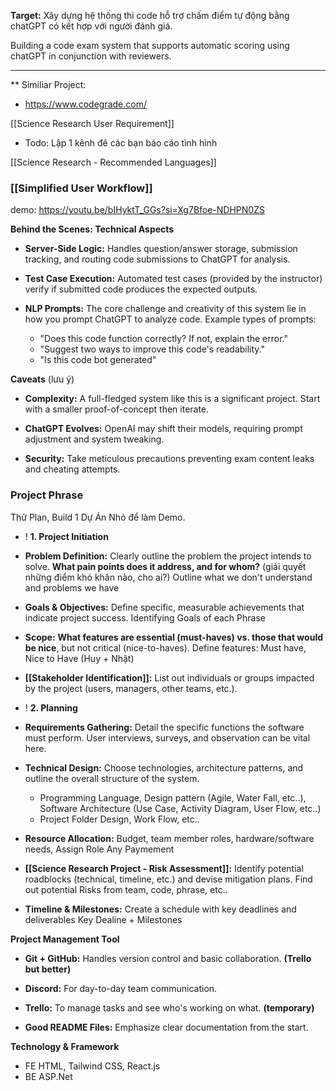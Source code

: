 **Target:** Xây dựng hệ thống thi code hỗ trợ chấm điểm tự động bằng chatGPT có kết hợp với người đánh giá.

Building a code exam system that supports automatic scoring using chatGPT in conjunction with reviewers.

---
**
Similiar Project: 
+ https://www.codegrade.com/

[[Science Research User Requirement]]
+ Todo: Lập 1 kênh đê các bạn báo cáo tình hình

[[Science Research - Recommended Languages]]

### [[Simplified User Workflow]]


demo: https://youtu.be/bIHyktT_GGs?si=Xg7Bfoe-NDHPN0ZS


**Behind the Scenes: Technical Aspects**

- **Server-Side Logic:** Handles question/answer storage, submission tracking, and routing code submissions to ChatGPT for analysis.

- **Test Case Execution:** Automated test cases (provided by the instructor) verify if submitted code produces the expected outputs.

- **NLP Prompts:** The core challenge and creativity of this system lie in how you prompt ChatGPT to analyze code. Example types of prompts:
	
    - "Does this code function correctly? If not, explain the error."
    - "Suggest two ways to improve this code's readability."
    - "Is this code bot generated"


**Caveats** (lưu ý)

- **Complexity:** A full-fledged system like this is a significant project. Start with a smaller proof-of-concept then iterate.

- **ChatGPT Evolves:** OpenAI may shift their models, requiring prompt adjustment and system tweaking.

- **Security:** Take meticulous precautions preventing exam content leaks and cheating attempts.











### Project Phrase
Thử Plan, Build 1 Dự Án Nhỏ để làm Demo.


+ ! **1. Project Initiation**

- **Problem Definition:** Clearly outline the problem the project intends to solve. **What pain points does it address, and for whom?** (giải quyết những điểm khó khăn nào, cho ai?)
	Outline what we don't understand and problems we have 

- **Goals & Objectives:** Define specific, measurable achievements that indicate project success.
	Identifying Goals of each Phrase


- **Scope:** **What features are essential (must-haves) vs. those that would be nice**, but not critical (nice-to-haves).
	Define features: Must have, Nice to Have
(Huy + Nhật)


- **[[Stakeholder Identification]]:** List out individuals or groups impacted by the project (users, managers, other teams, etc.).


+ ! **2. Planning**

- **Requirements Gathering:** Detail the specific functions the software must perform. User interviews, surveys, and observation can be vital here.

- **Technical Design:** Choose technologies, architecture patterns, and outline the overall structure of the system.
	+ Programming Language, Design pattern (Agile, Water Fall, etc..), Software Architecture (Use Case, Activity Diagram, User Flow, etc..)
	+ Project Folder Design, Work Flow, etc.. 

- **Resource Allocation:** Budget, team member roles, hardware/software needs,
	Assign Role
	Any Paymement

- **[[Science Research Project - Risk Assessment]]:** Identify potential roadblocks (technical, timeline, etc.) and devise mitigation plans.
	Find out potential Risks from team, code, phrase, etc..

- **Timeline & Milestones:** Create a schedule with key deadlines and deliverables
	Key Dealine + Milestones


**Project Management Tool**  
- **Git + GitHub:** Handles version control and basic collaboration. **(Trello but better)**
	
- **Discord:** For day-to-day team communication.
	
- **Trello:** To manage tasks and see who's working on what. **(temporary)**
	
- **Good README Files:** Emphasize clear documentation from the start.

**Technology & Framework**
+ FE
	HTML, Tailwind CSS, React.js
+ BE
	ASP.Net 




